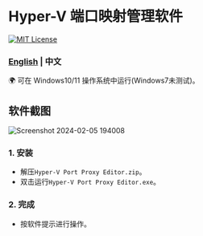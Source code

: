 # Hyper-V 端口映射管理软件
[![MIT License](https://img.shields.io/badge/license-MIT-blue.svg?style=flat)](http://choosealicense.com/licenses/mit/)

### [English](README.md)  | 中文

🌍 可在 Windows10/11 操作系统中运行(Windows7未测试)。

## 软件截图
![Screenshot 2024-02-05 194008](https://github.com/YF-Eternal/Hyper-V-Port-Proxy-Editor/assets/97782472/82368331-5dc2-49b2-9523-3cd8829f8fed)


### 1. 安装
* 解压`Hyper-V Port Proxy Editor.zip`。
* 双击运行`Hyper-V Port Proxy Editor.exe`。

### 2. 完成
* 按软件提示进行操作。

